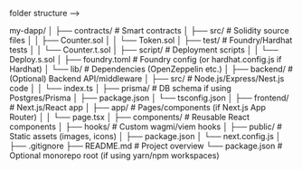 folder structure -->


my-dapp/
│
├── contracts/              # Smart contracts
│   ├── src/                # Solidity source files
│   │   ├── Counter.sol
│   │   └── Token.sol
│   ├── test/               # Foundry/Hardhat tests
│   │   └── Counter.t.sol
│   ├── script/             # Deployment scripts
│   │   └── Deploy.s.sol
│   ├── foundry.toml        # Foundry config (or hardhat.config.js if Hardhat)
│   └── lib/                # Dependencies (OpenZeppelin etc.)
│
├── backend/                # (Optional) Backend API/middleware
│   ├── src/                # Node.js/Express/Nest.js code
│   │   └── index.ts
│   ├── prisma/             # DB schema if using Postgres/Prisma
│   ├── package.json
│   └── tsconfig.json
│
├── frontend/               # Next.js/React app
│   ├── app/                # Pages/components (if Next.js App Router)
│   │   └── page.tsx
│   ├── components/         # Reusable React components
│   ├── hooks/              # Custom wagmi/viem hooks
│   ├── public/             # Static assets (images, icons)
│   ├── package.json
│   └── next.config.js
│
├── .gitignore
├── README.md               # Project overview
└── package.json            # Optional monorepo root (if using yarn/npm workspaces)
